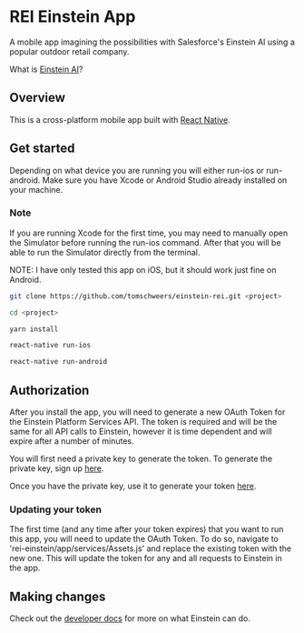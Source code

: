 # REI Einstein App

A mobile app imagining the possibilities with Salesforce's Einstein AI using a popular outdoor retail company.

What is [Einstein AI](https://einstein.ai/)?


## Overview

This is a cross-platform mobile app built with [React Native](https://facebook.github.io/react-native/).


## Get started

Depending on what device you are running you will either run-ios or run-android. Make sure you have Xcode or Android Studio already installed on your machine. 


### Note

If you are running Xcode for the first time, you may need to manually open the Simulator before running the run-ios command. After that you will be able to run the Simulator directly from the terminal.

NOTE: I have only tested this app on iOS, but it should work just fine on Android.

```bash
git clone https://github.com/tomschweers/einstein-rei.git <project>

cd <project>

yarn install

react-native run-ios

react-native run-android
```


## Authorization

After you install the app, you will need to generate a new OAuth Token for the Einstein Platform Services API. The token is required and will be the same for all API calls to Einstein, however it is time dependent and will expire after a number of minutes. 

You will first need a private key to generate the token.
To generate the private key, sign up [here](https://api.einstein.ai/signup).

Once you have the private key, use it to generate your token [here](https://api.einstein.ai/token).


### Updating your token

The first time (and any time after your token expires) that you want to run this app, you will need to update the OAuth Token. To do so, navigate to 'rei-einstein/app/services/Assets.js' and replace the existing token with the new one. This will update the token for any and all requests to Einstein in the app.


## Making changes

Check out the [developer docs](https://metamind.readme.io/) for more on what Einstein can do.